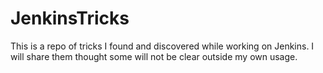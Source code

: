 # JenkinsTricks

This is a repo of tricks I found and discovered while working on Jenkins. I will share them thought some will not be clear outside my own usage.
